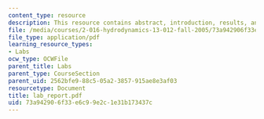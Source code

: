 ```yaml
---
content_type: resource
description: This resource contains abstract, introduction, results, and discussion.
file: /media/courses/2-016-hydrodynamics-13-012-fall-2005/73a942906f33e6c99e2c1e31b173437c_lab_report.pdf
file_type: application/pdf
learning_resource_types:
- Labs
ocw_type: OCWFile
parent_title: Labs
parent_type: CourseSection
parent_uid: 2562bfe9-88c5-05a2-3857-915ae8e3af03
resourcetype: Document
title: lab_report.pdf
uid: 73a94290-6f33-e6c9-9e2c-1e31b173437c
---
```

